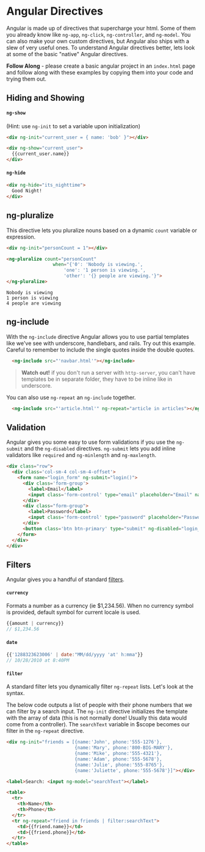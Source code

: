 # Angular Directives

Angular is made up of directives that supercharge your html. Some of them you already know like `ng-app`, `ng-click`, `ng-controller`, and `ng-model`. You can also make your own custom directives, but Angular also ships with a slew of very useful ones. To understand Angular directives better, lets look at some of the basic "native" Angular directives.

**Follow Along** - please create a basic angular project in an `index.html` page and follow along with these examples by copying them into your code and trying them out.

## Hiding and Showing

#### `ng-show`
(Hint: use `ng-init` to set a variable upon initialization)
```html
<div ng-init="current_user = { name: 'bob' }"></div>

<div ng-show="current_user">
  {{current_user.name}}
</div>
```

#### `ng-hide`
```html
<div ng-hide="its_nighttime">
  Good Night!
</div>
```


## ng-pluralize

This directive lets you pluralize nouns based on a dynamic `count` variable or expression.

```html
<div ng-init="personCount = 1"></div>

<ng-pluralize count="personCount"
                 when="{'0': 'Nobody is viewing.',
                     'one': '1 person is viewing.',
                     'other': '{} people are viewing.'}">
</ng-pluralize>
```

```
Nobody is viewing
1 person is viewing
4 people are viewing
```

## ng-include

With the `ng-include` directive Angular allows you to use partial templates like we've see with underscore, handlebars, and rails. Try out this example. Careful to remember to include the single quotes inside the double quotes.

```html
  <ng-include src="'navbar.html'"></ng-include>
```
> **Watch out!** if you don't run a server with `http-server`, you can't have templates be in separate folder, they have to be inline like in underscore.

You can also use `ng-repeat` an `ng-include` together.

```html
  <ng-include src="'article.html'" ng-repeat="article in articles"></ng-include>
```

## Validation

Angular gives you some easy to use form validations if you use the `ng-submit` and the `ng-disabled` directives. `ng-submit` lets you add inline validators like `required` and `ng-minlength` and `ng-maxlength`.

```html
<div class="row">
  <div class='col-sm-4 col-sm-4-offset'>
    <form name="login_form" ng-submit="login()">
      <div class='form-group'>
        <label>Email</label>
        <input class='form-control' type="email" placeholder="Email" name="email" ng-model="user.email" required>
      </div>
      <div class="form-group">
        <label>Password</label>
        <input class='form-control' type="password" placeholder="Password" name="password" ng-model="user.password" ng-minlength=6 required />
      </div>
      <button class='btn btn-primary' type="submit" ng-disabled="login_form.email.$invalid || login_form.password.$invalid">Login</button>
    </form>
  </div>
</div>
```

## Filters

Angular gives you a handful of standard [filters](https://docs.angularjs.org/api/ng/filter).

#### `currency`
Formats a number as a currency (ie $1,234.56). When no currency symbol is provided, default symbol for current locale is used.

```js
{{amount | currency}}
// $1,234.56
```


#### `date`

```js
{{'1288323623006' | date:"MM/dd/yyyy 'at' h:mma"}}
// 10/28/2010 at 8:40PM
```

#### `filter`

A standard filter lets you dynamically filter `ng-repeat` lists. Let's look at the syntax.

The below code outputs a list of people with their phone numbers that we can filter by a search input. The `ng-init` directive initializes the template with the array of data (this is not normally done! Usually this data would come from a controller). The `searchText` variable in $scope becomes our filter in the `ng-repeat` directive.

```html
<div ng-init="friends = [{name:'John', phone:'555-1276'},
                         {name:'Mary', phone:'800-BIG-MARY'},
                         {name:'Mike', phone:'555-4321'},
                         {name:'Adam', phone:'555-5678'},
                         {name:'Julie', phone:'555-8765'},
                         {name:'Juliette', phone:'555-5678'}]"></div>

<label>Search: <input ng-model="searchText"></label>

<table>
  <tr>
    <th>Name</th>
    <th>Phone</th>
  </tr>
  <tr ng-repeat="friend in friends | filter:searchText">
    <td>{{friend.name}}</td>
    <td>{{friend.phone}}</td>
  </tr>
</table>
```
